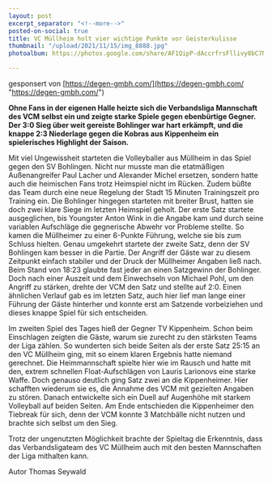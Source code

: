```yaml
---
layout: post
excerpt_separator: "<!--more-->"
posted-on-social: true
title: VC Müllheim holt vier wichtige Punkte vor Geisterkulisse
thumbnail: "/upload/2021/11/15/img_8888.jpg"
photoalbum: https://photos.google.com/share/AF1QipP-dAccrfrsFllivy8bC7NyWAkLVl_KY3fVOMmTr6S-pVoYiMUz1KI1vGVsyHh4Eg?key=RTlzNF9JUDdIXzBIaUhBbkZ5RElVcHlmZzV6aHRR

---
```

gesponsert von [https://degen-gmbh.com/](https://degen-gmbh.com/ "https://degen-gmbh.com/")

**Ohne Fans in der eigenen Halle heizte sich die Verbandsliga Mannschaft des VCM selbst ein und zeigte starke Spiele gegen ebenbürtige Gegner. Der 3:0 Sieg über weit gereiste Bohlinger war hart erkämpft, und die knappe 2:3 Niederlage gegen die Kobras aus Kippenheim ein spielerisches Highlight der Saison.**

Mit viel Ungewissheit starteten die Volleyballer aus Müllheim in das Spiel gegen den SV Bohlingen. Nicht nur musste man die etatmäßigen Außenangreifer Paul Lacher und Alexander Michel ersetzen, sondern hatte auch die heimischen Fans trotz Heimspiel nicht im Rücken. Zudem büßte das Team durch eine neue Regelung der Stadt 15 Minuten Trainingszeit pro Training ein. Die Bohlinger hingegen starteten mit breiter Brust, hatten sie doch zwei klare Siege im letzten Heimspiel geholt. Der erste Satz startete ausgeglichen, bis Youngster Anton Wink in die Angabe kam und durch seine variablen Aufschläge die gegnerische Abwehr vor Probleme stellte. So kamen die Müllheimer zu einer 6-Punkte Führung, welche sie bis zum Schluss hielten. Genau umgekehrt startete der zweite Satz, denn der SV Bohlingen kam besser in die Partie. Der Angriff der Gäste war zu diesem Zeitpunkt einfach stabiler und der Druck der Müllheimer Angaben ließ nach. Beim Stand von 18:23 glaubte fast jeder an einen Satzgewinn der Bohlinger. Doch nach einer Auszeit und dem Einwechseln von Michael Pohl, um den Angriff zu stärken, drehte der VCM den Satz und stellte auf 2:0. Einen ähnlichen Verlauf gab es im letzten Satz, auch hier lief man lange einer Führung der Gäste hinterher und konnte erst am Satzende vorbeiziehen und dieses knappe Spiel für sich entscheiden.

Im zweiten Spiel des Tages hieß der Gegner TV Kippenheim. Schon beim Einschlagen zeigten die Gäste, warum sie zurecht zu den stärksten Teams der Liga zählen. So wunderten sich beide Seiten als der erste Satz 25:15 an den VC Müllheim ging, mit so einem klaren Ergebnis hatte niemand gerechnet. Die Heimmannschaft spielte hier wie im Rausch und hatte mit den, extrem schnellen Float-Aufschlägen von Lauris Larionovs eine starke Waffe. Doch genauso deutlich ging Satz zwei an die Kippenheimer. Hier schafften wiederum sie es, die Annahme des VCM mit gezielten Angaben zu stören. Danach entwickelte sich ein Duell auf Augenhöhe mit starkem Volleyball auf beiden Seiten. Am Ende entschieden die Kippenheimer den Tiebreak für sich, denn der VCM konnte 3 Matchbälle nicht nutzen und brachte sich selbst um den Sieg.

Trotz der ungenutzten Möglichkeit brachte der Spieltag die Erkenntnis, dass das Verbandsligateam des VC Müllheim auch mit den besten Mannschaften der Liga mithalten kann.

Autor Thomas Seywald